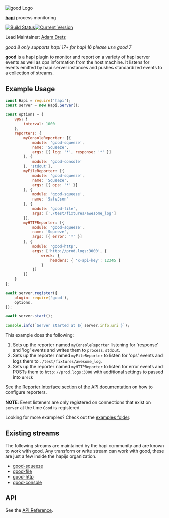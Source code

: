 ![good Logo](images/good.png)

[**hapi**](https://github.com/hapijs/hapi) process monitoring

[![Build Status](https://secure.travis-ci.org/hapijs/good.svg)](http://travis-ci.org/hapijs/good)[![Current Version](https://img.shields.io/npm/v/good.svg)](https://www.npmjs.com/package/good)

Lead Maintainer: [Adam Bretz](https://github.com/arb)

*good 8 only supports hapi 17+ for hapi 16 please use good 7*

**good** is a hapi plugin to monitor and report on a variety of hapi server events as well as ops information from the host machine. It listens for events emitted by hapi server instances and pushes standardized events to a collection of streams.

## Example Usage

```javascript
const Hapi = require('hapi');
const server = new Hapi.Server();

const options = {
    ops: {
        interval: 1000
    },
    reporters: {
        myConsoleReporter: [{
            module: 'good-squeeze',
            name: 'Squeeze',
            args: [{ log: '*', response: '*' }]
        }, {
            module: 'good-console'
        }, 'stdout'],
        myFileReporter: [{
            module: 'good-squeeze',
            name: 'Squeeze',
            args: [{ ops: '*' }]
        }, {
            module: 'good-squeeze',
            name: 'SafeJson'
        }, {
            module: 'good-file',
            args: ['./test/fixtures/awesome_log']
        }],
        myHTTPReporter: [{
            module: 'good-squeeze',
            name: 'Squeeze',
            args: [{ error: '*' }]
        }, {
            module: 'good-http',
            args: ['http://prod.logs:3000', {
                wreck: {
                    headers: { 'x-api-key': 12345 }
                }
            }]
        }]
    }
};

await server.register({
    plugin: require('good'),
    options,
});

await server.start();

console.info(`Server started at ${ server.info.uri }`);

```

This example does the following:

1. Sets up the reporter named `myConsoleReporter` listening for 'response' and 'log' events and writes them to `process.stdout`.
2. Sets up the reporter named `myFileReporter` to listen for 'ops' events and logs them to `./test/fixtures/awesome_log`.
3. Sets up the reporter named `myHTTPReporter` to listen for error events and POSTs them to `http://prod.logs:3000` with additional settings to passed into `Wreck`

See the [Reporter Interface section of the API documentation](https://github.com/hapijs/good/blob/master/API.md#reporter-interface) on how to configure reporters.

**NOTE**: Event listeners are only registered on connections that exist on `server` at the time `Good` is registered.

Looking for more examples? Check out the [examples folder](https://github.com/hapijs/good/tree/master/examples).

## Existing streams

The following streams are maintained by the hapi community and are known to work with good. Any transform or write stream can work with good, these are just a few inside the hapijs organization.

- [good-squeeze](https://github.com/hapijs/good-squeeze)
- [good-file](https://github.com/hapijs/good-file)
- [good-http](https://github.com/hapijs/good-http)
- [good-console](https://github.com/hapijs/good-console)

## API

See the [API Reference](API.md).
